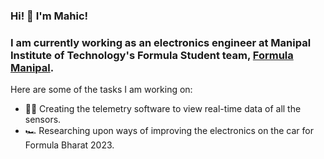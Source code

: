 ### Hi! 👋 I'm Mahic!

### I am currently working as an electronics engineer at Manipal Institute of Technology's Formula Student team, [Formula Manipal](https://www.formulamanipal.in/).

Here are some of the tasks I am working on:

- 👨‍💻 Creating the telemetry software to view real-time data of all the sensors.
- 🏎️ Researching upon ways of improving the electronics on the car for Formula Bharat 2023.
